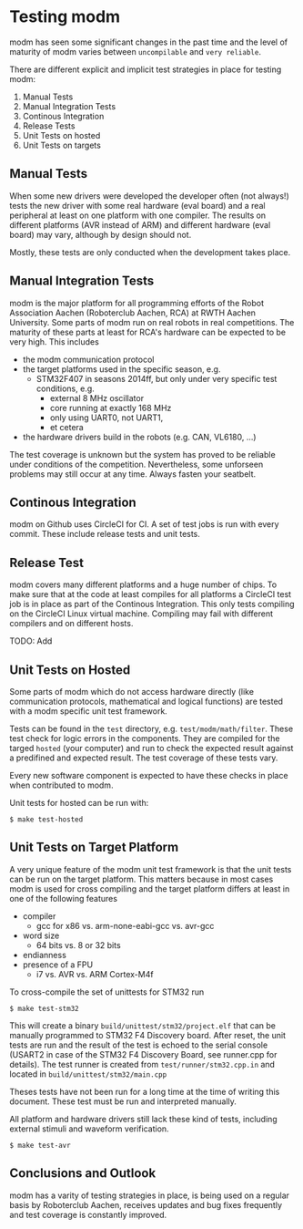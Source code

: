 # Testing modm

modm has seen some significant changes in the past time and the level of
maturity of modm varies between `uncompilable` and `very reliable`.

There are different explicit and implicit test strategies in place for
testing modm:

1.	Manual Tests
1.	Manual Integration Tests
1.	Continous Integration
1.	Release Tests
1.	Unit Tests on hosted
1.	Unit Tests on targets

## Manual Tests

When some new drivers were developed the developer often (not always!) tests the new driver with some real hardware (eval board) and a real peripheral at least on one platform with one compiler. The results on different platforms (AVR instead of ARM) and different hardware (eval board) may vary, although by design should not.

Mostly, these tests are only conducted when the development takes place.

## Manual Integration Tests

modm is the major platform for all programming efforts of the Robot Association Aachen (Roboterclub Aachen, RCA) at RWTH Aachen University. Some parts of modm run on real robots in real competitions. The maturity of these parts at least for RCA's hardware can be expected to be very high. This includes

* the modm communication protocol
* the target platforms used in the specific season, e.g.
  * STM32F407 in seasons 2014ff, but only under very specific test conditions, e.g.
    * external 8 MHz oscillator
    * core running at exactly 168 MHz
    * only using UART0, not UART1,
    * et cetera
* the hardware drivers build in the robots (e.g. CAN, VL6180, ...)

The test coverage is unknown but the system has proved to be reliable under conditions of the competition. Nevertheless, some unforseen problems may still occur at any time. Always fasten your seatbelt.

## Continous Integration

modm on Github uses CircleCI for CI. A set of test jobs is run with every commit. These include release tests and unit tests.

## Release Test

modm covers many different platforms and a huge number of chips. To make sure that at the code at least compiles for all platforms a CircleCI test job is in place as part of the Continous Integration. This only tests compiling on the CircleCI Linux virtual machine. Compiling may fail with different compilers and on different hosts.

TODO: Add

## Unit Tests on Hosted

Some parts of modm which do not access hardware directly (like communication protocols, mathematical and logical functions) are tested with a modm specific unit test framework.

Tests can be found in the `test` directory, e.g. `test/modm/math/filter`. These test check for logic errors in the components. They are compiled for the targed `hosted` (your computer) and run to check the expected result against a predifined and expected result. The test coverage of these tests vary.

Every new software component is expected to have these checks in place when contributed to modm.

Unit tests for hosted can be run with:

	$ make test-hosted

## Unit Tests on Target Platform

A very unique feature of the modm unit test framework is that the unit tests can be run on the target platform. This matters because in most cases modm is used for cross compiling and the target platform differs at least in one of the following features

 * compiler
   * gcc for x86 vs. arm-none-eabi-gcc vs. avr-gcc
 * word size
   * 64 bits vs. 8 or 32 bits
 * endianness
 * presence of a FPU
   * i7 vs. AVR vs. ARM Cortex-M4f

To cross-compile the set of unittests for STM32 run

	$ make test-stm32

This will create a binary `build/unittest/stm32/project.elf` that can be manually programmed to STM32 F4 Discovery board. After reset, the unit tests are run and the result of the test is echoed to the serial console (USART2 in case of the STM32 F4 Discovery Board, see runner.cpp for details). The test runner is created from `test/runner/stm32.cpp.in` and located in `build/unittest/stm32/main.cpp`

Theses tests have not been run for a long time at the time of writing this document. These test must be run and interpreted manually.

All platform and hardware drivers still lack these kind of tests, including external stimuli and waveform verification.

	$ make test-avr

## Conclusions and Outlook

modm has a varity of testing strategies in place, is being used on a regular basis by Roboterclub Aachen, receives updates and bug fixes frequently and test coverage is constantly improved.
